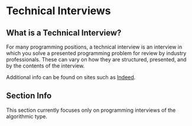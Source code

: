 # Technical Interviews

## What is a Technical Interview?
For many programming positions, a technical interview is an interview in which you solve a presented programming problem for review by industry professionals.
These can vary on how they are structured, presented, and by the contents of the interview.

Additional info can be found on sites such as [Indeed](https://www.indeed.com/career-advice/interviewing/technical-interview).

## Section Info
This section currently focuses only on programming interviews of the algorithmic type.
